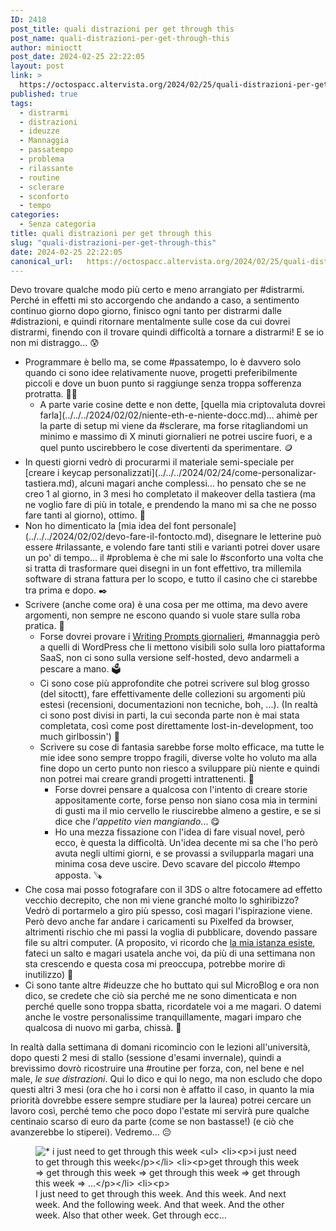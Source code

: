 ```yaml
---
ID: 2418
post_title: quali distrazioni per get through this
post_name: quali-distrazioni-per-get-through-this
author: minioctt
post_date: 2024-02-25 22:22:05
layout: post
link: >
  https://octospacc.altervista.org/2024/02/25/quali-distrazioni-per-get-through-this/
published: true
tags:
  - distrarmi
  - distrazioni
  - ideuzze
  - Mannaggia
  - passatempo
  - problema
  - rilassante
  - routine
  - sclerare
  - sconforto
  - tempo
categories:
  - Senza categoria
title: quali distrazioni per get through this
slug: "quali-distrazioni-per-get-through-this"
date: 2024-02-25 22:22:05
canonical_url:   https://octospacc.altervista.org/2024/02/25/quali-distrazioni-per-get-through-this/
---
```

<!-- wp:paragraph -->
<p markdown="1">Devo trovare qualche modo più certo e meno arrangiato per #distrarmi. Perché in effetti mi sto accorgendo che andando a caso, a sentimento continuo giorno dopo giorno, finisco ogni tanto per distrarmi dalle #distrazioni, e quindi ritornare mentalmente sulle cose da cui dovrei distrarmi, finendo con il trovare quindi difficoltà a tornare a distrarmi! E se io non mi distraggo... 😰️</p>
<!-- /wp:paragraph -->

<!-- wp:list -->
<ul><!-- wp:list-item -->
<li>Programmare è bello ma, se come #passatempo, lo è davvero solo quando ci sono idee relativamente nuove, progetti preferibilmente piccoli e dove un buon punto si raggiunge senza troppa sofferenza protratta. 👩‍💻<!-- wp:list -->
<ul><!-- wp:list-item -->
<li>A parte varie cosine dette e non dette, [quella mia criptovaluta dovrei farla](../../../2024/02/02/niente-eth-e-niente-docc.md)... ahimè per la parte di setup mi viene da #sclerare, ma forse ritagliandomi un minimo e massimo di X minuti giornalieri ne potrei uscire fuori, e a quel punto uscirebbero le cose divertenti da sperimentare. 🪙</li>
<!-- /wp:list-item --></ul>
<!-- /wp:list --></li>
<!-- /wp:list-item -->

<!-- wp:list-item -->
<li>In questi giorni vedrò di procurarmi il materiale semi-speciale per [creare i keycap personalizzati](../../../2024/02/24/come-personalizar-tastiera.md), alcuni magari anche complessi... ho pensato che se ne creo 1 al giorno, in 3 mesi ho completato il makeover della tastiera (ma ne voglio fare di più in totale, e prendendo la mano mi sa che ne posso fare tanti al giorno), ottimo. 🎹</li>
<!-- /wp:list-item -->

<!-- wp:list-item -->
<li>Non ho dimenticato la [mia idea del font personale](../../../2024/02/02/devo-fare-il-fontocto.md), disegnare le letterine può essere #rilassante, e volendo fare tanti stili e varianti potrei dover usare un po' di tempo... il #problema è che mi sale lo #sconforto una volta che si tratta di trasformare quei disegni in un font effettivo, tra millemila software di strana fattura per lo scopo, e tutto il casino che ci starebbe tra prima e dopo. ✒️</li>
<!-- /wp:list-item -->

<!-- wp:list-item -->
<li>Scrivere (anche come ora) è una cosa per me ottima, ma devo avere argomenti, non sempre ne escono quando si vuole stare sulla roba pratica. 📝<!-- wp:list -->
<ul><!-- wp:list-item -->
<li>Forse dovrei provare i <a href="https://wordpress.com/support/writing-prompts/">Writing Prompts giornalieri</a>, #mannaggia però a quelli di WordPress che li mettono visibili solo sulla loro piattaforma SaaS, non ci sono sulla versione self-hosted, devo andarmeli a pescare a mano. 🗳️</li>
<!-- /wp:list-item -->

<!-- wp:list-item -->
<li>Ci sono cose più approfondite che potrei scrivere sul blog grosso (del sitoctt), fare effettivamente delle collezioni su argomenti più estesi (recensioni, documentazioni non tecniche, boh, ...). (In realtà ci sono post divisi in parti, la cui seconda parte non è mai stata completata, così come post direttamente lost-in-development, too much girlbossin') 📑</li>
<!-- /wp:list-item -->

<!-- wp:list-item -->
<li>Scrivere su cose di fantasia sarebbe forse molto efficace, ma tutte le mie idee sono sempre troppo fragili, diverse volte ho voluto ma alla fine dopo un certo punto non riesco a sviluppare più niente e quindi non potrei mai creare grandi progetti intrattenenti. 📇<!-- wp:list -->
<ul><!-- wp:list-item -->
<li>Forse dovrei pensare a qualcosa con l'intento di creare storie appositamente corte, forse penso non siano cosa mia in termini di gusti ma il mio cervello le riuscirebbe almeno a gestire, e se si dice che <em>l'appetito vien mangiando</em>... 😋️</li>
<!-- /wp:list-item -->

<!-- wp:list-item -->
<li>Ho una mezza fissazione con l'idea di fare visual novel, però ecco, è questa la difficoltà. Un'idea decente mi sa che l'ho però avuta negli ultimi giorni, e se provassi a svilupparla magari una minima cosa deve uscire. Devo scavare del piccolo #tempo apposta. 🪚</li>
<!-- /wp:list-item --></ul>
<!-- /wp:list --></li>
<!-- /wp:list-item --></ul>
<!-- /wp:list --></li>
<!-- /wp:list-item -->

<!-- wp:list-item -->
<li>Che cosa mai posso fotografare con il 3DS o altre fotocamere ad effetto vecchio decrepito, che non mi viene granché molto lo sghiribizzo? Vedrò di portarmelo a giro più spesso, così magari l'ispirazione viene. Però devo anche far andare i caricamenti su Pixelfed da browser, altrimenti rischio che mi passi la voglia di pubblicare, dovendo passare file su altri computer. (A proposito, vi ricordo che <a href="https://liminalgici.spacc.eu.org">la mia istanza esiste</a>, fateci un salto e magari usatela anche voi, da più di una settimana non sta crescendo e questa cosa mi preoccupa, potrebbe morire di inutilizzo) 📸️</li>
<!-- /wp:list-item -->

<!-- wp:list-item -->
<li>Ci sono tante altre #ideuzze che ho buttato qui sul MicroBlog e ora non dico, se credete che ciò sia perché me ne sono dimenticata e non perché quelle sono troppa sbatta, ricordatele voi a me magari. O datemi anche le vostre personalissime tranquillamente, magari imparo che qualcosa di nuovo mi garba, chissà. 🗿</li>
<!-- /wp:list-item --></ul>
<!-- /wp:list -->

<!-- wp:paragraph -->
<p markdown="1">In realtà dalla settimana di domani ricomincio con le lezioni all'università, dopo questi 2 mesi di stallo (sessione d'esami invernale), quindi a brevissimo dovrò ricostruire una #routine per forza, con, nel bene e nel male, <em>le sue distrazioni</em>. Qui lo dico e qui lo nego, ma non escludo che dopo questi altri 3 mesi (ora che ho i corsi non è affatto il caso, in quanto la mia priorità dovrebbe essere sempre studiare per la laurea) potrei cercare un lavoro così, perché temo che poco dopo l'estate mi servirà pure qualche centinaio scarso di euro da parte (come se non bastasse!) (e ciò che avanzerebbe lo stiperei). Vedremo... 😔</p>
<!-- /wp:paragraph -->

<!-- wp:paragraph -->
<p markdown="1"></p>
<!-- /wp:paragraph -->

<!-- wp:image {"id":2419,"sizeSlug":"large","linkDestination":"none"} -->
<figure class="wp-block-image size-large"><img src="https://octospacc.github.io/microblog-mirror/assets/uploads/2024/02/image-14-960x540.png" alt="* i just need to get through this week

* i just need to get through this week

* get through this week =&gt; get through this week =&gt; get through this week =&gt; get through this week =&gt; ...


* &quot;are u okay bro?&quot; &quot;yes I just need to get through this week&quot;" class="wp-image-2419"/><figcaption class="wp-element-caption">I just need to get through this week. And this week. And next week. And the following week. And that week. And the other week. Also that other week. Get through ecc...</figcaption></figure>
<!-- /wp:image -->
